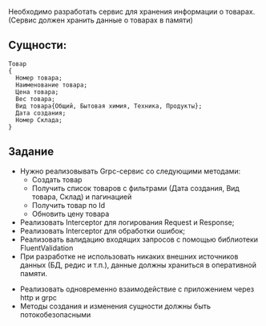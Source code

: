 Необходимо разработать сервис для хранения информации о товарах.
(Сервис должен хранить данные о товарах в памяти)

## Сущности:

```
Товар
{
  Номер товара;
  Наименование товара;
  Цена товара;
  Вес товара;
  Вид товара{Общий, Бытовая химия, Техника, Продукты};
  Дата создания;
  Номер Склада;
}
```

## Задание

* Нужно реализовывать Grpc-сервис со следующими методами:
    * Создать товар
    * Получить список товаров с фильтрами (Дата создания, Вид товара, Склад) и пагинацией
    * Получить товар по Id
    * Обновить цену товара
* Реализовать Interceptor для логирования Request и Response;
* Реализовать Interceptor для обработки ошибок;
* Реализовать валидацию входящих запросов с помощью библиотеки FluentValidation
* При разработке не использовать никаких внешних источников данных (БД, редис и т.п.), данные должны храниться в оперативной памяти.

- Реализовать одновременно взаимодействие с приложением через http и grpc
- Методы создания и изменения сущности должны быть потокобезопасными
